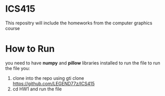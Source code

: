 # ICS415
This repositry will include the homeworks from the computer graphics course
# How to Run
you need to have **numpy** and **pillow** libraries installed to run the file
to run the file you:
1. clone into the repo using gti clone https://github.com/LEGEND77z/ICS415
2. cd HW1 and run the file
